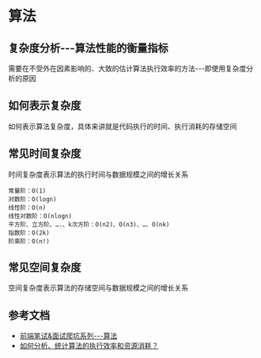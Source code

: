 # 算法
## 复杂度分析---算法性能的衡量指标
需要在不受外在因素影响的、大致的估计算法执行效率的方法---即使用复杂度分析的原因

## 如何表示复杂度
如何表示算法复杂度，具体来讲就是代码执行的时间、执行消耗的存储空间

## 常见时间复杂度
时间复杂度表示算法的执行时间与数据规模之间的增长关系
```
常量阶：O(1)
对数阶：O(logn)
线性阶：O(n)
线性对数阶：O(nlogn)
平方阶、立方阶、….、k次方阶：O(n2)、O(n3)、…、O(nk)
指数阶：O(2k)
阶乘阶：O(n!)
```

## 常见空间复杂度
空间复杂度表示算法的存储空间与数据规模之间的增长关系

## 参考文档
* [前端笔试&面试爬坑系列---算法](https://juejin.cn/post/6844903656865677326#heading-18)
* [如何分析、统计算法的执行效率和资源消耗？](https://github.com/sisterAn/JavaScript-Algorithms/issues/1)
